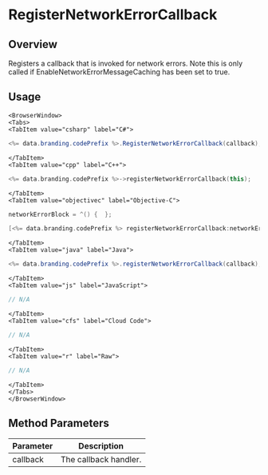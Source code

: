 # RegisterNetworkErrorCallback
## Overview
Registers a callback that is invoked for network errors. Note this is only called if EnableNetworkErrorMessageCaching has been set to true.

## Usage

```mdx-code-block
<BrowserWindow>
<Tabs>
<TabItem value="csharp" label="C#">
```

```csharp
<%= data.branding.codePrefix %>.RegisterNetworkErrorCallback(callback);
```

```mdx-code-block
</TabItem>
<TabItem value="cpp" label="C++">
```

```cpp
<%= data.branding.codePrefix %>->registerNetworkErrorCallback(this);
```

```mdx-code-block
</TabItem>
<TabItem value="objectivec" label="Objective-C">
```

```objectivec
networkErrorBlock = ^() {  };

[<%= data.branding.codePrefix %> registerNetworkErrorCallback:networkErrorBlock];
```

```mdx-code-block
</TabItem>
<TabItem value="java" label="Java">
```

```java
<%= data.branding.codePrefix %>.registerNetworkErrorCallback(callback);
```

```mdx-code-block
</TabItem>
<TabItem value="js" label="JavaScript">
```

```javascript
// N/A
```

```mdx-code-block
</TabItem>
<TabItem value="cfs" label="Cloud Code">
```

```javascript
// N/A
```

```mdx-code-block
</TabItem>
<TabItem value="r" label="Raw">
```

```javascript
// N/A
```

```mdx-code-block
</TabItem>
</Tabs>
</BrowserWindow>
```

## Method Parameters
Parameter | Description
--------- | -----------
callback | The callback handler.


